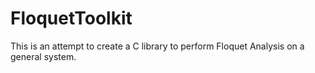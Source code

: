 # FloquetToolkit
This is an attempt to create a C library to perform Floquet Analysis on a general system.
